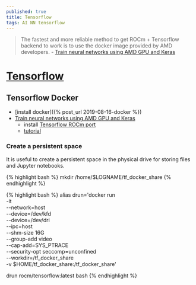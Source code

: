 ```yaml
---
published: true
title: Tensorflow
tags: AI NN tensorflow
---
```

> The fastest and more reliable method to get ROCm + Tensorflow backend to work is to use the docker image provided by AMD developers. - [Train neural networks using AMD GPU and Keras](https://towardsdatascience.com/train-neural-networks-using-amd-gpus-and-keras-37189c453878)

# [Tensorflow](https://www.tensorflow.org/)

## Tensorflow Docker

- [install docker]({% post_url 2019-08-16-docker %})
- [Train neural networks using AMD GPU and Keras](https://towardsdatascience.com/train-neural-networks-using-amd-gpus-and-keras-37189c453878)
	- install [Tensorflow ROCm port](https://github.com/ROCmSoftwarePlatform/tensorflow-upstream)
	- [tutorial](https://github.com/RadeonOpenCompute/ROCm-docker/blob/master/quick-start.md)
    
    
### Create a persistent space

It is useful to create a persistent space in the physical drive for storing files and Jupyter notebooks. 

{% highlight bash %}
mkdir /home/$LOGNAME/tf_docker_share
{% endhighlight %}


{% highlight bash %}
alias drun='docker run \
      -it \
      --network=host \
      --device=/dev/kfd \
      --device=/dev/dri \
      --ipc=host \
      --shm-size 16G \
      --group-add video \
      --cap-add=SYS_PTRACE \
      --security-opt seccomp=unconfined \
      --workdir=/tf_docker_share \
      -v $HOME/tf_docker_share:/tf_docker_share'

drun rocm/tensorflow:latest bash
{% endhighlight %}
